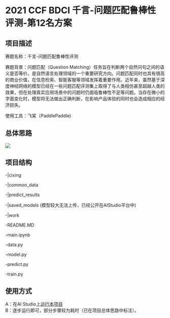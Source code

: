 # 2021 CCF BDCI 千言-问题匹配鲁棒性评测-第12名方案

## 项目描述

赛题名称：千言-问题匹配鲁棒性评测

赛题背景：问题匹配（Question Matching）任务旨在判断两个自然问句之间的语义是否等价，是自然语言处理领域的一个重要研究方向。问题匹配同时也具有很高的商业价值，在信息检索、智能客服等领域发挥着重要作用。近年来，虽然基于深度神经网络的模型已经在一些问题匹配评测集上取得了与人类相仿甚至超越人类的效果，但在处理真实应用场景中的问题时仍面临鲁棒性不足等问题。当存在微小的字面变化时，模型将无法做出正确判断，在影响产品体验的同时也会造成相应的经济损失。

使用工具：飞桨（PaddlePaddle)


## 总体思路

![](https://ai-studio-static-online.cdn.bcebos.com/374e805058c74317829f2ea818731f456ad4bfdc79fb40349cf1e2cd5004a54a)

## 项目结构

-|cixing

-|common_data

-|predict_results

-|saved_models (模型较大无法上传，已经公开在AIStudio平台中)

-|work

-README.MD

-main.ipynb

-data.py

-model.py

-predict.py

-train.py


## 使用方式
A：在AI Studio上[运行本项目](https://aistudio.baidu.com/aistudio/projectdetail/2384565)  
B：逐步运行即可，部分步骤较为耗时（已在项目总体思路中标注）。

